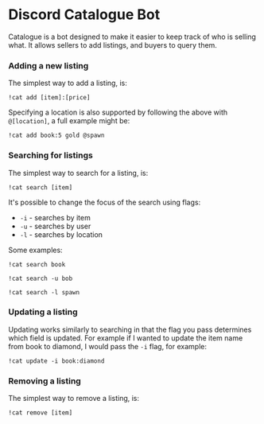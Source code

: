 # Discord Catalogue Bot

Catalogue is a bot designed to make it easier to keep track of who is selling what. It allows sellers to add listings, and buyers to query them.

### Adding a new listing

The simplest way to add a listing, is:

`!cat add [item]:[price]`

Specifying a location is also supported by following the above with `@[location]`, a full example might be:

`!cat add book:5 gold @spawn`

### Searching for listings

The simplest way to search for a listing, is:

`!cat search [item]`

It's possible to change the focus of the search using flags:

* `-i` - searches by item
* `-u` - searches by user
* `-l` - searches by location

Some examples:

`!cat search book`

`!cat search -u bob`

`!cat search -l spawn`

### Updating a listing

Updating works similarly to searching in that the flag you pass determines which field is updated. For example if I wanted to update the item name from book to diamond, I would pass the `-i` flag, for example:

`!cat update -i book:diamond`

### Removing a listing

The simplest way to remove a listing, is:

`!cat remove [item]`
